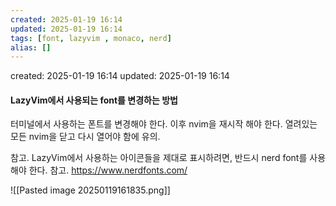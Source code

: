 ```yaml
---
created: 2025-01-19 16:14
updated: 2025-01-19 16:14
tags: [font, lazyvim , monaco, nerd]
alias: []
---
```


created: 2025-01-19 16:14
updated: 2025-01-19 16:14

#### LazyVim에서 사용되는 font를 변경하는 방법

터미널에서 사용하는 폰트를 변경해야 한다.
이후 nvim을 재시작 해야 한다. 열려있는 모든 nvim을 닫고 다시 열어야 함에 유의.

참고.
LazyVim에서 사용하는 아이콘들을 제대로 표시하려면,
반드시 nerd font를 사용해야 한다.
참고. https://www.nerdfonts.com/

![[Pasted image 20250119161835.png]]